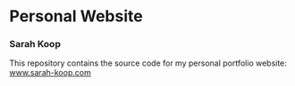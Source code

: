 # Personal Website

### Sarah Koop

This repository contains the source code for my personal portfolio website: www.sarah-koop.com
